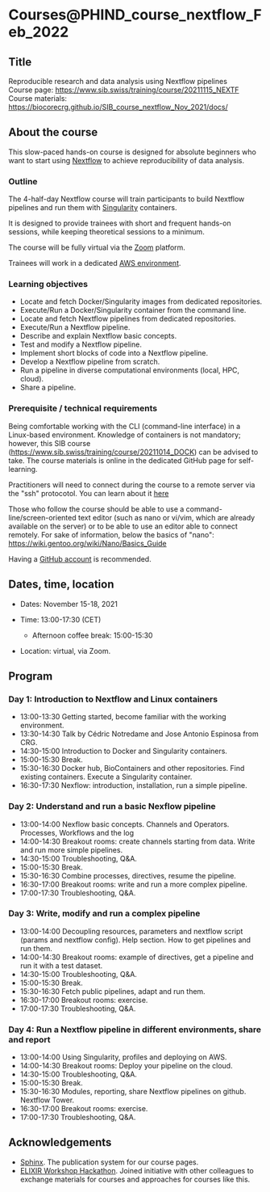 # Courses@PHIND_course_nextflow_Feb_2022

## Title

Reproducible research and data analysis using Nextflow pipelines
<br>
Course page: https://www.sib.swiss/training/course/20211115_NEXTF
<br>
Course materials: https://biocorecrg.github.io/SIB_course_nextflow_Nov_2021/docs/


## About the course

This slow-paced hands-on course is designed for absolute beginners who want to start using [Nextflow](https://www.nextflow.io) to achieve reproducibility of data analysis. 

### Outline

The 4-half-day Nextflow course will train participants to build Nextflow pipelines and run them with [Singularity](https://sylabs.io/singularity/)  containers.

It is designed to provide trainees with short and frequent hands-on sessions, while keeping theoretical sessions to a minimum.

The course will be fully virtual via the [Zoom](https://zoom.us/) platform.

Trainees will work in a dedicated [AWS environment](https://en.wikipedia.org/wiki/AWS).


### Learning objectives

* Locate and fetch Docker/Singularity images from dedicated repositories.
* Execute/Run a Docker/Singularity container from the command line.
* Locate and fetch Nextflow pipelines from dedicated repositories.
* Execute/Run a Nextflow pipeline.
* Describe and explain Nextflow basic concepts.
* Test and modify a Nextflow pipeline.
* Implement short blocks of code into a Nextflow pipeline.
* Develop a Nextflow pipeline from scratch.
* Run a pipeline in diverse computational environments (local, HPC, cloud).
* Share a pipeline.

### Prerequisite / technical requirements

Being comfortable working with the CLI (command-line interface) in a Linux-based environment.
Knowledge of containers is not mandatory; however, this SIB course (https://www.sib.swiss/training/course/20211014_DOCK) can be advised to take. The course materials is online in the dedicated GitHub page for self-learning.

Practitioners will need to connect during the course to a remote server via the "ssh" protocotol. You can learn about it [here](https://www.hostinger.com/tutorials/ssh-tutorial-how-does-ssh-work)

Those who follow the course should be able to use a command-line/screen-oriented text editor (such as nano or vi/vim, which are already available on the server) or to be able to use an editor able to connect remotely. For sake of information, below the basics of "nano":
https://wiki.gentoo.org/wiki/Nano/Basics_Guide

Having a [GitHub account](https://github.com/join) is recommended. 

## Dates, time, location

* Dates: November 15-18, 2021

* Time: 13:00-17:30 (CET)
  * Afternoon coffee break: 15:00-15:30

* Location: virtual, via Zoom.

## Program

### Day 1: Introduction to Nextflow and Linux containers

* 13:00-13:30 Getting started, become familiar with the working environment.
* 13:30-14:30 Talk by Cédric Notredame and Jose Antonio Espinosa from CRG.
* 14:30-15:00 Introduction to Docker and Singularity containers.
* 15:00-15:30 Break.
* 15:30-16:30 Docker hub, BioContainers and other repositories. Find existing containers. Execute a Singularity container. 
* 16:30-17:30 Nexflow: introduction, installation, run a simple pipeline. 


### Day 2: Understand and run a basic Nexflow pipeline

* 13:00-14:00 Nexflow basic concepts. Channels and Operators. Processes, Workflows and the log
* 14:00-14:30 Breakout rooms: create channels starting from data. Write and run more simple pipelines.
* 14:30-15:00 Troubleshooting, Q&A.
* 15:00-15:30 Break.
* 15:30-16:30 Combine processes, directives, resume the pipeline.
* 16:30-17:00 Breakout rooms: write and run a more complex pipeline.
* 17:00-17:30 Troubleshooting, Q&A.  

### Day 3: Write, modify and run a complex pipeline 

* 13:00-14:00 Decoupling resources, parameters and nextflow script (params and nextflow config). Help section. How to get pipelines and run them.
* 14:00-14:30 Breakout rooms: example of directives, get a pipeline and run it with a test dataset.
* 14:30-15:00 Troubleshooting, Q&A.
* 15:00-15:30 Break.
* 15:30-16:30 Fetch public pipelines, adapt and run them. 
* 16:30-17:00 Breakout rooms: exercise.
* 17:00-17:30 Troubleshooting, Q&A. 

### Day 4: Run a Nextflow pipeline in different environments, share and report

* 13:00-14:00 Using Singularity, profiles and deploying on AWS. 
* 14:00-14:30 Breakout rooms: Deploy your pipeline on the cloud. 
* 14:30-15:00 Troubleshooting, Q&A.
* 15:00-15:30 Break.
* 15:30-16:30 Modules, reporting, share Nextflow pipelines on github. Nextflow Tower.
* 16:30-17:00 Breakout rooms: exercise. 
* 17:00-17:30 Troubleshooting, Q&A.  





## Acknowledgements

* [Sphinx](https://www.sphinx-doc.org/). The publication system for our course pages.
* [ELIXIR Workshop Hackathon](https://github.com/vibbits/containers-workflow-hackathon). Joined initiative with other colleagues to exchange materials for courses and approaches for courses like this.
